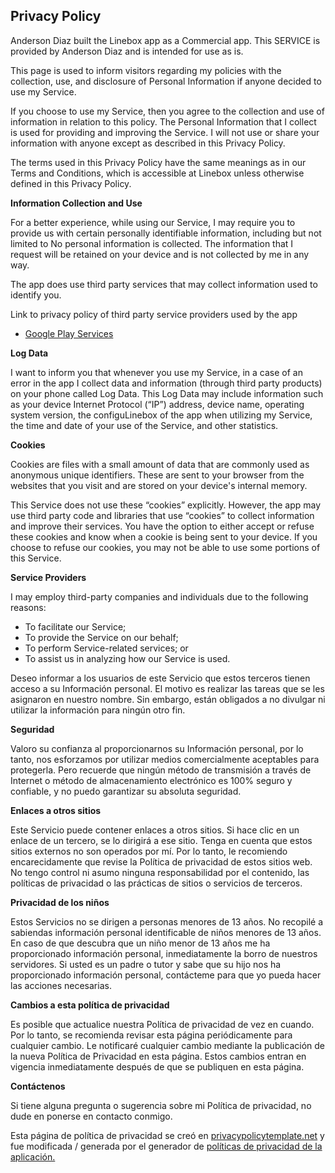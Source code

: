 ## Privacy Policy

Anderson Diaz built the Linebox app as a Commercial app. This SERVICE is provided by Anderson Diaz and is intended for use as is.

This page is used to inform visitors regarding my policies with the collection, use, and disclosure of Personal Information if anyone decided to use my Service.

If you choose to use my Service, then you agree to the collection and use of information in relation to this policy. The Personal Information that I collect is used for providing and improving the Service. I will not use or share your information with anyone except as described in this Privacy Policy.

The terms used in this Privacy Policy have the same meanings as in our Terms and Conditions, which is accessible at Linebox unless otherwise defined in this Privacy Policy.

**Information Collection and Use**

For a better experience, while using our Service, I may require you to provide us with certain personally identifiable information, including but not limited to No personal information is collected. The information that I request will be retained on your device and is not collected by me in any way.

The app does use third party services that may collect information used to identify you.

Link to privacy policy of third party service providers used by the app

*   [Google Play Services](https://www.google.com/policies/privacy/)

**Log Data**

I want to inform you that whenever you use my Service, in a case of an error in the app I collect data and information (through third party products) on your phone called Log Data. This Log Data may include information such as your device Internet Protocol (“IP”) address, device name, operating system version, the configuLinebox of the app when utilizing my Service, the time and date of your use of the Service, and other statistics.

**Cookies**

Cookies are files with a small amount of data that are commonly used as anonymous unique identifiers. These are sent to your browser from the websites that you visit and are stored on your device's internal memory.

This Service does not use these “cookies” explicitly. However, the app may use third party code and libraries that use “cookies” to collect information and improve their services. You have the option to either accept or refuse these cookies and know when a cookie is being sent to your device. If you choose to refuse our cookies, you may not be able to use some portions of this Service.

**Service Providers**

I may employ third-party companies and individuals due to the following reasons:

*   To facilitate our Service;
*   To provide the Service on our behalf;
*   To perform Service-related services; or
*   To assist us in analyzing how our Service is used.

<font style="vertical-align: inherit;"><font style="vertical-align: inherit;">Deseo informar a los usuarios de este Servicio que estos terceros tienen acceso a su Información personal.</font> <font style="vertical-align: inherit;">El motivo es realizar las tareas que se les asignaron en nuestro nombre.</font> <font style="vertical-align: inherit;">Sin embargo, están obligados a no divulgar ni utilizar la información para ningún otro fin.</font></font>

**<font style="vertical-align: inherit;"><font style="vertical-align: inherit;">Seguridad</font></font>**

<font style="vertical-align: inherit;"><font style="vertical-align: inherit;">Valoro su confianza al proporcionarnos su Información personal, por lo tanto, nos esforzamos por utilizar medios comercialmente aceptables para protegerla.</font> <font style="vertical-align: inherit;">Pero recuerde que ningún método de transmisión a través de Internet o método de almacenamiento electrónico es 100% seguro y confiable, y no puedo garantizar su absoluta seguridad.</font></font>

**<font style="vertical-align: inherit;"><font style="vertical-align: inherit;">Enlaces a otros sitios</font></font>**

<font style="vertical-align: inherit;"><font style="vertical-align: inherit;">Este Servicio puede contener enlaces a otros sitios.</font> <font style="vertical-align: inherit;">Si hace clic en un enlace de un tercero, se lo dirigirá a ese sitio.</font> <font style="vertical-align: inherit;">Tenga en cuenta que estos sitios externos no son operados por mí.</font> <font style="vertical-align: inherit;">Por lo tanto, le recomiendo encarecidamente que revise la Política de privacidad de estos sitios web.</font> <font style="vertical-align: inherit;">No tengo control ni asumo ninguna responsabilidad por el contenido, las políticas de privacidad o las prácticas de sitios o servicios de terceros.</font></font>

**<font style="vertical-align: inherit;"><font style="vertical-align: inherit;">Privacidad de los niños</font></font>**

<font style="vertical-align: inherit;"><font style="vertical-align: inherit;">Estos Servicios no se dirigen a personas menores de 13 años. No recopilé a sabiendas información personal identificable de niños menores de 13 años. En caso de que descubra que un niño menor de 13 años me ha proporcionado información personal, inmediatamente la borro de nuestros servidores.</font> <font style="vertical-align: inherit;">Si usted es un padre o tutor y sabe que su hijo nos ha proporcionado información personal, contácteme para que yo pueda hacer las acciones necesarias.</font></font>

**<font style="vertical-align: inherit;"><font style="vertical-align: inherit;">Cambios a esta política de privacidad</font></font>**

<font style="vertical-align: inherit;"><font style="vertical-align: inherit;">Es posible que actualice nuestra Política de privacidad de vez en cuando.</font> <font style="vertical-align: inherit;">Por lo tanto, se recomienda revisar esta página periódicamente para cualquier cambio.</font> <font style="vertical-align: inherit;">Le notificaré cualquier cambio mediante la publicación de la nueva Política de Privacidad en esta página.</font> <font style="vertical-align: inherit;">Estos cambios entran en vigencia inmediatamente después de que se publiquen en esta página.</font></font>

**<font style="vertical-align: inherit;"><font style="vertical-align: inherit;">Contáctenos</font></font>**

<font style="vertical-align: inherit;"><font style="vertical-align: inherit;">Si tiene alguna pregunta o sugerencia sobre mi Política de privacidad, no dude en ponerse en contacto conmigo.</font></font>

<font style="vertical-align: inherit;"><font style="vertical-align: inherit;">Esta página de política de privacidad se creó en</font></font> [<font style="vertical-align: inherit;"><font style="vertical-align: inherit;">privacypolicytemplate.net</font></font>](https://privacypolicytemplate.net) <font style="vertical-align: inherit;"><font style="vertical-align: inherit;">y fue modificada / generada por el generador de</font></font> [<font style="vertical-align: inherit;"><font style="vertical-align: inherit;">políticas de privacidad de la aplicación.</font></font>](https://app-privacy-policy-generator.firebaseapp.com/)